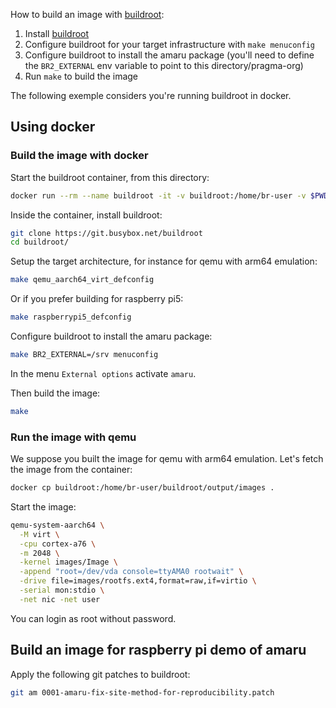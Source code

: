 How to build an image with [buildroot](https://buildroot.org/):

1. Install [buildroot](https://buildroot.org/)
2. Configure buildroot for your target infrastructure with `make menuconfig`
3. Configure buildroot to install the amaru package (you'll need to define the `BR2_EXTERNAL` env variable to point to this directory/pragma-org)
4. Run `make` to build the image

The following exemple considers you're running buildroot in docker.

## Using docker

### Build the image with docker

Start the buildroot container, from this directory:

```bash
docker run --rm --name buildroot -it -v buildroot:/home/br-user -v $PWD/pragma-org:/srv registry.gitlab.com/buildroot.org/buildroot/base:20250218.2110 bash
```

Inside the container, install buildroot:

```bash
git clone https://git.busybox.net/buildroot
cd buildroot/
```

Setup the target architecture, for instance for qemu with arm64 emulation:

```bash
make qemu_aarch64_virt_defconfig
```

Or if you prefer building for raspberry pi5:

```bash
make raspberrypi5_defconfig
```

Configure buildroot to install the amaru package:

```bash
make BR2_EXTERNAL=/srv menuconfig
```

In the menu `External options` activate `amaru`.

Then build the image:

```bash
make
```

### Run the image with qemu

We suppose you built the image for qemu with arm64 emulation. Let's fetch the image from the container:

```bash
docker cp buildroot:/home/br-user/buildroot/output/images .
```

Start the image:

```bash
qemu-system-aarch64 \
  -M virt \
  -cpu cortex-a76 \
  -m 2048 \
  -kernel images/Image \
  -append "root=/dev/vda console=ttyAMA0 rootwait" \
  -drive file=images/rootfs.ext4,format=raw,if=virtio \
  -serial mon:stdio \
  -net nic -net user
```

You can login as root without password.

## Build an image for raspberry pi demo of amaru

Apply the following git patches to buildroot:

```bash
git am 0001-amaru-fix-site-method-for-reproducibility.patch
```
